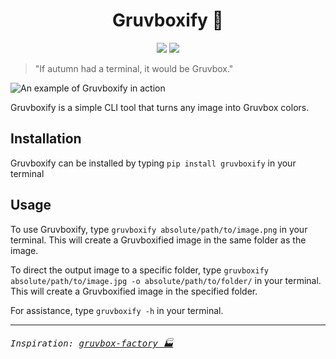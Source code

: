 <h1 align="center">Gruvboxify 🎨</h1>

<p align="center">
<img src="https://img.shields.io/pypi/l/gruvboxify?style=for-the-badge
">
<img src="https://img.shields.io/pypi/v/gruvboxify?style=for-the-badge
">
</p>

> "If autumn had a terminal, it would be Gruvbox."

<img src="https://iili.io/3Et3aR9.png" alt="An example of Gruvboxify in action" />

Gruvboxify is a simple CLI tool that turns any image into Gruvbox colors.

## Installation

Gruvboxify can be installed by typing `pip install gruvboxify` in your terminal

## Usage

To use Gruvboxify, type `gruvboxify absolute/path/to/image.png` in your terminal.
This will create a Gruvboxified image in the same folder as the image.

To direct the output image to a specific folder, type `gruvboxify absolute/path/to/image.jpg -o absolute/path/to/folder/` in your terminal.
This will create a Gruvboxified image in the specified folder.

For assistance, type `gruvboxify -h` in your terminal.

<hr>

###### <samp>Inspiration: [gruvbox-factory 🏭](https://github.com/paulopacitti/gruvbox-factory/tree/master)</samp>